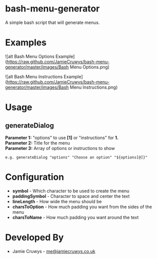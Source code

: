 bash-menu-generator
=================

A simple bash script that will generate menus.

Examples
=================

![alt Bash Menu Options Example](https://raw.github.com/JamieCruwys/bash-menu-generator/master/images/Bash Menu Options.png)

![alt Bash Menu Instructions Example](https://raw.github.com/JamieCruwys/bash-menu-generator/master/images/Bash Menu Instructions.png)

Usage
=================

generateDialog
-----------------
**Parameter 1:** "options" to use **[1]** or "instructions" for **1.**  
**Parameter 2:** Title for the menu  
**Parameter 3:** Array of options or instructions to show  

`e.g. generateDialog "options" "Choose an option" "${options[@]}"`


Configuration
=================

- **symbol** - Which character to be used to create the menu
- **paddingSymbol** - Character to space and center the text
- **lineLength** - How wide the menu should be
- **charsToOption** - How much padding you want from the sides of the menu
- **charsToName** - How much padding you want around the text

Developed By
=================

* Jamie Cruwys - <me@jamiecruwys.co.uk>

